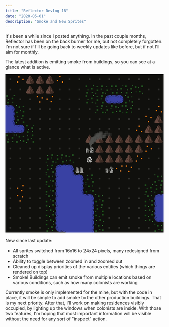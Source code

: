 ```yaml
---
title: "Reflector Devlog 18"
date: "2020-05-01"
description: "Smoke and New Sprites"
---
```


It's been a while since I posted anything. In the past couple months, Reflector has been on the back burner for me, but not completely forgotten. I'm not sure if I'll be going back to weekly updates like before, but if not I'll aim for monthly.

The latest addition is emitting smoke from buildings, so you can see at a glance what is active.

![Smoke](./smoke.gif)

New since last update:

- All sprites switched from 16x16 to 24x24 pixels, many redesigned from scratch
- Ability to toggle between zoomed in and zoomed out
- Cleaned up display priorities of the various entities (which things are rendered on top)
- Smoke! Buildings can emit smoke from multiple locations based on various conditions, such as how many colonists are working

Currently smoke is only implemented for the mine, but with the code in place, it will be simple to add smoke to the other production buildings. That is my next priority. After that, I'll work on making residences visibly occupied, by lighting up the windows when colonists are inside. With those two features, I'm hoping that most important information will be visible without the need for any sort of "inspect" action.
